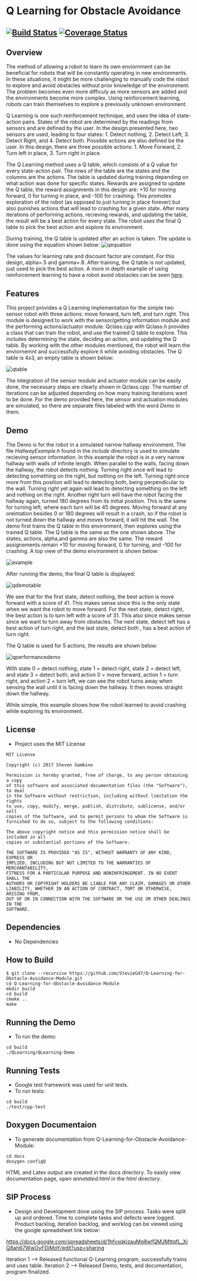 # Q Learning for Obstacle Avoidance
[![Build Status](https://travis-ci.org/StevieG47/Q-Learning-for-Obstacle-Avoidance-Module.svg?branch=master)](https://travis-ci.org/StevieG47/Q-Learning-for-Obstacle-Avoidance-Module)
[![Coverage Status](https://coveralls.io/repos/github/StevieG47/Q-Learning-for-Obstacle-Avoidance-Module/badge.svg?branch=master)](https://coveralls.io/github/StevieG47/Q-Learning-for-Obstacle-Avoidance-Module?branch=master)
---

## Overview
The method of allowing a robot to learn its own enviornment can be beneficial for robots that will be constantly operating in new environments. In these situations, it might be more challenging to manually code the robot to explore and avoid obstacles without prior knowledge of the environment. The problem becomes even more difficuly as more sensors are added and the environments become more complex. Using reinforcement learning, robots can train themselves to explore a previously unknown environment.

Q Learning is one such reinforcement technique, and uses the idea of state-action pairs. States of the robot are determined by the readings from sensors and are defined by the user. In the design presented here, two sensors are used, leading to four states: 1. Detect nothing, 2. Detect Left, 3. Detect Right, and 4. Detect both. Possible actions are also defined be the user. In this design, there are three possible actions: 1. Move Forward, 2. Turn left in place, 3. Turn right in place.

The Q Learning method uses a Q table, which consists of a Q value for every state-action pair. The rows of the table are the states and the columns are the actions. The table is updated during training depending on what action was done for specific states. Rewards are assigned to update the Q table, the reward assignments in this design are: +10 for moving forward, 0 for turning in place, and -100 for crashing. This promotes exploration of the robot (as opposed to just turning in place forever) but also punishes actions that will lead to crashing for a given state. After many iterations of performing actions, recieving rewards, and updating the table, the result will be a best action for every state. The robot uses the final Q table to pick the best action and explore its environment.

During training, the Q table is updated after an action is taken. The update is done using the equation shown below:
![qequation](https://cloud.githubusercontent.com/assets/25371934/23921439/03ba6de0-08d5-11e7-9a23-0e313e43fa0f.png)

The values for learning rate and discount factor are constant. For this design, alpha=.5 and gamma=.8. After training, the Q table is not updated, just used to pick the best action. A more in depth example of using reinforcement learning to have a robot avoid obstacles can be seen [here](http://www.ice.ci.ritsumei.ac.jp/~ruck/CLASSES/INTELISYS/NN-Q.pdf).

## Features
This project provides a  Q Learning implementation for the simple two sensor robot with three actions: move forward, turn left, and turn right. This module is designed to work with the sensor/getting information module and the performing actions/actuator module. Qclass.cpp with Qclass.h provides a class that can train the robot, and use the trained Q table to explore. This includes determining the state, deciding an action, and updating the Q table. By working with the other modules mentioned, the robot will learn the enviornemnt and successfully explore it while avoiding obstacles. The Q table is 4x3, an empty table is shown below:

![qtable](https://cloud.githubusercontent.com/assets/25371934/23924075/ab1906a0-08df-11e7-9b8c-eeb2828760bd.JPG)

The integration of the sensor module and actuator module can be easily done, the necessary steps are clearly shown in Qclass.cpp. The number of iterations can be adjusted depending on how many training iterations want to be done. For the demo provided here, the sensor and actuation modules are simulated, so there are separate files labeled with the word *Demo* in them. 

## Demo
The Demo is for the robot in a simulated narrow hallway environment. The file *HallwayExample.h* found in the *include* directory is used to simulate recieving sensor information. In this example the robot is in a very narrow hallway with walls of infinite length. When parallel to the walls, facing down the hallway, the robot detects nothing. Turning right once will lead to detecting something on the right, but nothing on the left. Turning right once more from this position will lead to detecting both, being perpendicular to the wall. Turning right yet again will lead to detecting something on the left and nothing on the right. Another right turn will have the robot facing the hallway again, turned 180 degrees from its initial position. This is the same for turning left, where each turn will be 45 degrees. Moving forward at any oreintation besides 0 or 180 degrees will result in a crash, so if the robot is not turned down the hallway and moves forward, it will hit the wall.
The demo first trains the Q table in this environment, then explores using the trained Q table. The Q table is the same as the one shown above. The states, actions, alpha,and gamma are also the same. The reward assignements remain +10 for moving forward, 0 for turning, and -100 for crashing. 
A top view of the demo environment is shown below:

![example](https://cloud.githubusercontent.com/assets/25371934/23925451/a7cf087c-08e5-11e7-8190-fad0528cd6e7.JPG)

After running the demo, the final Q table is displayed:

![qdemotable](https://cloud.githubusercontent.com/assets/25371934/23925614/72e3ac98-08e6-11e7-98d5-9b83a4c45330.JPG)

We see that for the first state, detect nothing, the best action is move forward with a score of 41. This makes sense since this is the only state when we want the robot to move forward. For the next state, detect right, the best action is to turn left with a score of 31.  This also since makes sense since we want to turn away from obstacles. The next state, detect left has a best action of turn right, and the last state, detect both , has a best action of turn right. 

The Q table is used for 5 actions, the results are shown below: 

![qperformancedemo](https://cloud.githubusercontent.com/assets/25371934/23925748/10fe563a-08e7-11e7-998f-562dcd094990.JPG)

With state 0 = detect nothing, state 1 = detect right, state 2 = detect left, and state 3 = detect both, and action 0 = move forward, action 1 = turn right, and action 2 = turn left, we can see the robot turns away when sensing the wall until it is facing down the hallway. It then moves straight down the hallway. 

While simple, this example shows how the robot learned to avoid crashing while exploring its environment. 


## License
- Project uses the MIT License
```
MIT License

Copyright (c) 2017 Steven Gambino

Permission is hereby granted, free of charge, to any person obtaining a copy
of this software and associated documentation files (the "Software"), to deal
in the Software without restriction, including without limitation the rights
to use, copy, modify, merge, publish, distribute, sublicense, and/or sell
copies of the Software, and to permit persons to whom the Software is
furnished to do so, subject to the following conditions:

The above copyright notice and this permission notice shall be included in all
copies or substantial portions of the Software.

THE SOFTWARE IS PROVIDED "AS IS", WITHOUT WARRANTY OF ANY KIND, EXPRESS OR
IMPLIED, INCLUDING BUT NOT LIMITED TO THE WARRANTIES OF MERCHANTABILITY,
FITNESS FOR A PARTICULAR PURPOSE AND NONINFRINGEMENT. IN NO EVENT SHALL THE
AUTHORS OR COPYRIGHT HOLDERS BE LIABLE FOR ANY CLAIM, DAMAGES OR OTHER
LIABILITY, WHETHER IN AN ACTION OF CONTRACT, TORT OR OTHERWISE, ARISING FROM,
OUT OF OR IN CONNECTION WITH THE SOFTWARE OR THE USE OR OTHER DEALINGS IN THE
SOFTWARE.
```

## Dependencies
- No Dependencies

## How to Build
```
$ git clone --recursive https://github.com/StevieG47/Q-Learning-for-Obstacle-Avoidance-Module.git
cd Q-Learning-for-Obstacle-Avoidance-Module
mkdir build
cd build
cmake ..
make
```

## Running the Demo
- To run the demo: 
```
cd build
./QLearning/QLearning-Demo
```

## Running Tests
- Google test framework was used for unit tests.
- To run tests:
```
cd build
./test/cpp-test
```

## Doxygen Documentaion
- To generate documentation from Q-Learning-for-Obstacle-Avoidance-Module:
```
cd docs
doxygen configQ
```
HTML and Latex output are created in the docs directory. To easily view documentation page, open *annotated.html* in the *html* directory.

## SIP Process
- Design and Development done using the SIP process. Tasks were split up and ordered. Time to complete tasks and defects were logged. Product backlog, iteration backlog, and worklog can be viewed using the google spreadsheet link below:

https://docs.google.com/spreadsheets/d/1hfvxqkjzauMg8wfQMJMttqfL_XiQ8ah67WwOyFDjMoY/edit?usp=sharing

Iteration 1 --> Released functional Q-Learning program, successfully trains and uses table.
Iteration 2 --> Released Demo, tests, and documentation, program finalized. 
